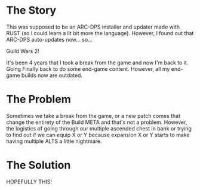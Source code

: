 # The Story

This was supposed to be an ARC-DPS installer and updater made with RUST (so I could learn a lit bit more the language). However, I found out that ARC-DPS auto-updates now... so...

Guild Wars 2!

It's been 4 years that I took a break from the game and now I'm back to it. Going Finally back to do some end-game content. However, all my end-game builds now are outdated. 

# The Problem

Sometimes we take a break from the game, or a new patch comes that change the entirety of the Build META and that's not a problem. However, the logistics of going through our multiple ascended chest in bank or trying to find out if we can equip X or Y because expansion X or Y starts to make having multiple ALTS a little nightmare.

# The Solution

HOPEFULLY THIS!